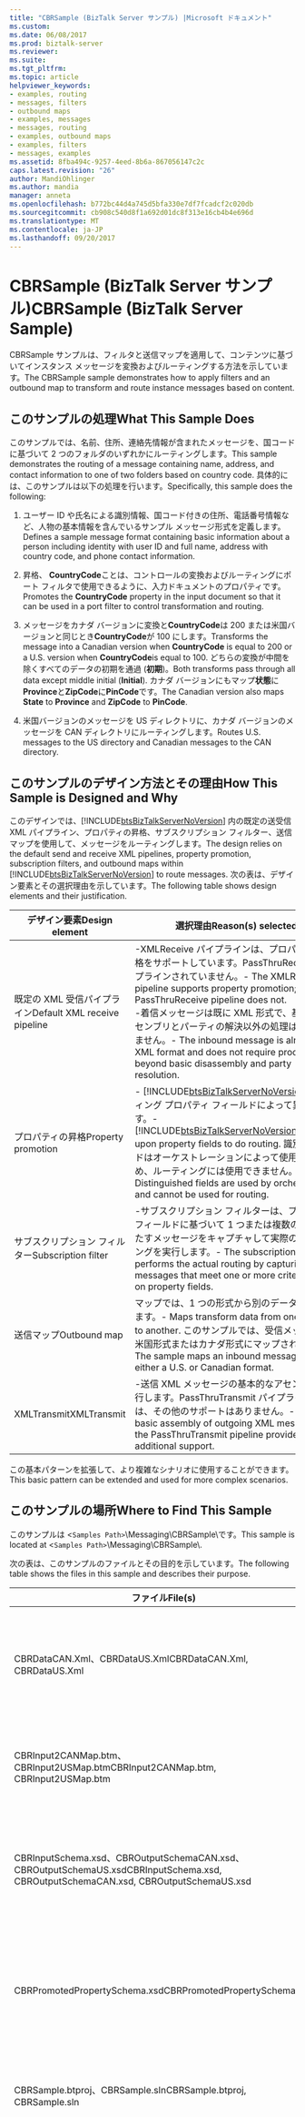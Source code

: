 ```yaml
---
title: "CBRSample (BizTalk Server サンプル) |Microsoft ドキュメント"
ms.custom: 
ms.date: 06/08/2017
ms.prod: biztalk-server
ms.reviewer: 
ms.suite: 
ms.tgt_pltfrm: 
ms.topic: article
helpviewer_keywords:
- examples, routing
- messages, filters
- outbound maps
- examples, messages
- messages, routing
- examples, outbound maps
- examples, filters
- messages, examples
ms.assetid: 8fba494c-9257-4eed-8b6a-867056147c2c
caps.latest.revision: "26"
author: MandiOhlinger
ms.author: mandia
manager: anneta
ms.openlocfilehash: b772bc44d4a745d5bfa330e7df7fcadcf2c020db
ms.sourcegitcommit: cb908c540d8f1a692d01dc8f313e16cb4b4e696d
ms.translationtype: MT
ms.contentlocale: ja-JP
ms.lasthandoff: 09/20/2017
---
```

# <a name="cbrsample-biztalk-server-sample"></a><span data-ttu-id="4e90e-102">CBRSample (BizTalk Server サンプル)</span><span class="sxs-lookup"><span data-stu-id="4e90e-102">CBRSample (BizTalk Server Sample)</span></span>
<span data-ttu-id="4e90e-103">CBRSample サンプルは、フィルタと送信マップを適用して、コンテンツに基づいてインスタンス メッセージを変換およびルーティングする方法を示しています。</span><span class="sxs-lookup"><span data-stu-id="4e90e-103">The CBRSample sample demonstrates how to apply filters and an outbound map to transform and route instance messages based on content.</span></span>  
  
## <a name="what-this-sample-does"></a><span data-ttu-id="4e90e-104">このサンプルの処理</span><span class="sxs-lookup"><span data-stu-id="4e90e-104">What This Sample Does</span></span>  
 <span data-ttu-id="4e90e-105">このサンプルでは、名前、住所、連絡先情報が含まれたメッセージを、国コードに基づいて 2 つのフォルダのいずれかにルーティングします。</span><span class="sxs-lookup"><span data-stu-id="4e90e-105">This sample demonstrates the routing of a message containing name, address, and contact information to one of two folders based on country code.</span></span> <span data-ttu-id="4e90e-106">具体的には、このサンプルは以下の処理を行います。</span><span class="sxs-lookup"><span data-stu-id="4e90e-106">Specifically, this sample does the following:</span></span>  
  
1.  <span data-ttu-id="4e90e-107">ユーザー ID や氏名による識別情報、国コード付きの住所、電話番号情報など、人物の基本情報を含んでいるサンプル メッセージ形式を定義します。</span><span class="sxs-lookup"><span data-stu-id="4e90e-107">Defines a sample message format containing basic information about a person including identity with user ID and full name, address with country code, and phone contact information.</span></span>  
  
2.  <span data-ttu-id="4e90e-108">昇格、 **CountryCode**ことは、コントロールの変換およびルーティングにポート フィルタで使用できるように、入力ドキュメントのプロパティです。</span><span class="sxs-lookup"><span data-stu-id="4e90e-108">Promotes the **CountryCode** property in the input document so that it can be used in a port filter to control transformation and routing.</span></span>  
  
3.  <span data-ttu-id="4e90e-109">メッセージをカナダ バージョンに変換と**CountryCode**は 200 または米国バージョンと同じとき**CountryCode**が 100 にします。</span><span class="sxs-lookup"><span data-stu-id="4e90e-109">Transforms the message into a Canadian version when **CountryCode** is equal to 200 or a U.S. version when **CountryCode**is equal to 100.</span></span> <span data-ttu-id="4e90e-110">どちらの変換が中間を除くすべてのデータの初期を通過 (**初期**)。</span><span class="sxs-lookup"><span data-stu-id="4e90e-110">Both transforms pass through all data except middle initial (**Initial**).</span></span> <span data-ttu-id="4e90e-111">カナダ バージョンにもマップ**状態**に**Province**と**ZipCode**に**PinCode**です。</span><span class="sxs-lookup"><span data-stu-id="4e90e-111">The Canadian version also maps **State** to **Province** and **ZipCode** to **PinCode**.</span></span>  
  
4.  <span data-ttu-id="4e90e-112">米国バージョンのメッセージを US ディレクトリに、カナダ バージョンのメッセージを CAN ディレクトリにルーティングします。</span><span class="sxs-lookup"><span data-stu-id="4e90e-112">Routes U.S. messages to the US directory and Canadian messages to the CAN directory.</span></span>  
  
## <a name="how-this-sample-is-designed-and-why"></a><span data-ttu-id="4e90e-113">このサンプルのデザイン方法とその理由</span><span class="sxs-lookup"><span data-stu-id="4e90e-113">How This Sample is Designed and Why</span></span>  
 <span data-ttu-id="4e90e-114">このデザインでは、[!INCLUDE[btsBizTalkServerNoVersion](../includes/btsbiztalkservernoversion-md.md)] 内の既定の送受信 XML パイプライン、プロパティの昇格、サブスクリプション フィルター、送信マップを使用して、メッセージをルーティングします。</span><span class="sxs-lookup"><span data-stu-id="4e90e-114">The design relies on the default send and receive XML pipelines, property promotion, subscription filters, and outbound maps within [!INCLUDE[btsBizTalkServerNoVersion](../includes/btsbiztalkservernoversion-md.md)] to route messages.</span></span> <span data-ttu-id="4e90e-115">次の表は、デザイン要素とその選択理由を示しています。</span><span class="sxs-lookup"><span data-stu-id="4e90e-115">The following table shows design elements and their justification.</span></span>  
  
|<span data-ttu-id="4e90e-116">デザイン要素</span><span class="sxs-lookup"><span data-stu-id="4e90e-116">Design element</span></span>|<span data-ttu-id="4e90e-117">選択理由</span><span class="sxs-lookup"><span data-stu-id="4e90e-117">Reason(s) selected</span></span>|  
|--------------------|--------------------------|  
|<span data-ttu-id="4e90e-118">既定の XML 受信パイプライン</span><span class="sxs-lookup"><span data-stu-id="4e90e-118">Default XML receive pipeline</span></span>|<span data-ttu-id="4e90e-119">-XMLReceive パイプラインは、プロパティの昇格をサポートしています。PassThruReceive パイプラインされていません。</span><span class="sxs-lookup"><span data-stu-id="4e90e-119">-   The XMLReceive pipeline supports property promotion; the PassThruReceive pipeline does not.</span></span><br /><span data-ttu-id="4e90e-120">-着信メッセージは既に XML 形式で、基本の逆アセンブリとパーティの解決以外の処理は必要ありません。</span><span class="sxs-lookup"><span data-stu-id="4e90e-120">-   The inbound message is already in XML format and does not require processing beyond basic disassembly and party resolution.</span></span>|  
|<span data-ttu-id="4e90e-121">プロパティの昇格</span><span class="sxs-lookup"><span data-stu-id="4e90e-121">Property promotion</span></span>|<span data-ttu-id="4e90e-122">-   [!INCLUDE[btsBizTalkServerNoVersion](../includes/btsbiztalkservernoversion-md.md)]ルーティング プロパティ フィールドによって異なります。</span><span class="sxs-lookup"><span data-stu-id="4e90e-122">-   [!INCLUDE[btsBizTalkServerNoVersion](../includes/btsbiztalkservernoversion-md.md)]depends upon property fields to do routing.</span></span> <span data-ttu-id="4e90e-123">識別フィールドはオーケストレーションによって使用されるため、ルーティングには使用できません。</span><span class="sxs-lookup"><span data-stu-id="4e90e-123">Distinguished fields are used by orchestrations and cannot be used for routing.</span></span>|  
|<span data-ttu-id="4e90e-124">サブスクリプション フィルター</span><span class="sxs-lookup"><span data-stu-id="4e90e-124">Subscription filter</span></span>|<span data-ttu-id="4e90e-125">-サブスクリプション フィルターは、プロパティ フィールドに基づいて 1 つまたは複数の条件を満たすメッセージをキャプチャして実際のルーティングを実行します。</span><span class="sxs-lookup"><span data-stu-id="4e90e-125">-   The subscription filter performs the actual routing by capturing messages that meet one or more criteria based on property fields.</span></span>|  
|<span data-ttu-id="4e90e-126">送信マップ</span><span class="sxs-lookup"><span data-stu-id="4e90e-126">Outbound map</span></span>|<span data-ttu-id="4e90e-127">マップでは、1 つの形式から別のデータを変換します。</span><span class="sxs-lookup"><span data-stu-id="4e90e-127">-   Maps transform data from one format to another.</span></span> <span data-ttu-id="4e90e-128">このサンプルでは、受信メッセージが米国形式またはカナダ形式にマップされます。</span><span class="sxs-lookup"><span data-stu-id="4e90e-128">The sample maps an inbound message to either a U.S. or Canadian format.</span></span>|  
|<span data-ttu-id="4e90e-129">XMLTransmit</span><span class="sxs-lookup"><span data-stu-id="4e90e-129">XMLTransmit</span></span>|<span data-ttu-id="4e90e-130">-送信 XML メッセージの基本的なアセンブリを実行します。PassThruTransmit パイプラインには、その他のサポートはありません。</span><span class="sxs-lookup"><span data-stu-id="4e90e-130">-   Performs basic assembly of outgoing XML messages; the PassThruTransmit pipeline provides no additional support.</span></span>|  
  
 <span data-ttu-id="4e90e-131">この基本パターンを拡張して、より複雑なシナリオに使用することができます。</span><span class="sxs-lookup"><span data-stu-id="4e90e-131">This basic pattern can be extended and used for more complex scenarios.</span></span>  
  
## <a name="where-to-find-this-sample"></a><span data-ttu-id="4e90e-132">このサンプルの場所</span><span class="sxs-lookup"><span data-stu-id="4e90e-132">Where to Find This Sample</span></span>  
 <span data-ttu-id="4e90e-133">このサンプルは <`Samples Path>`\Messaging\CBRSample\\です。</span><span class="sxs-lookup"><span data-stu-id="4e90e-133">This sample is located at <`Samples Path>`\Messaging\CBRSample\\.</span></span>  
  
 <span data-ttu-id="4e90e-134">次の表は、このサンプルのファイルとその目的を示しています。</span><span class="sxs-lookup"><span data-stu-id="4e90e-134">The following table shows the files in this sample and describes their purpose.</span></span>  
  
|<span data-ttu-id="4e90e-135">ファイル</span><span class="sxs-lookup"><span data-stu-id="4e90e-135">File(s)</span></span>|<span data-ttu-id="4e90e-136">Description</span><span class="sxs-lookup"><span data-stu-id="4e90e-136">Description</span></span>|  
|---------------|-----------------|  
|<span data-ttu-id="4e90e-137">CBRDataCAN.Xml、CBRDataUS.Xml</span><span class="sxs-lookup"><span data-stu-id="4e90e-137">CBRDataCAN.Xml, CBRDataUS.Xml</span></span>|<span data-ttu-id="4e90e-138">ファイル CBRInputSchema.xsd で定義されているスキーマに準拠したサンプル入力ファイルです。</span><span class="sxs-lookup"><span data-stu-id="4e90e-138">Sample input files that conform to the schema defined in the file CBRInputSchema.xsd.</span></span>|  
|<span data-ttu-id="4e90e-139">CBRInput2CANMap.btm、CBRInput2USMap.btm</span><span class="sxs-lookup"><span data-stu-id="4e90e-139">CBRInput2CANMap.btm, CBRInput2USMap.btm</span></span>|<span data-ttu-id="4e90e-140">それぞれカナダ形式と米国形式の変換のマップ ファイルです。</span><span class="sxs-lookup"><span data-stu-id="4e90e-140">Map files for the Canadian and U.S. format transformations, respectively.</span></span>|  
|<span data-ttu-id="4e90e-141">CBRInputSchema.xsd、CBROutputSchemaCAN.xsd、CBROutputSchemaUS.xsd</span><span class="sxs-lookup"><span data-stu-id="4e90e-141">CBRInputSchema.xsd, CBROutputSchemaCAN.xsd, CBROutputSchemaUS.xsd</span></span>|<span data-ttu-id="4e90e-142">それぞれ入力形式、カナダ出力形式、米国出力形式のスキーマ ファイルです。</span><span class="sxs-lookup"><span data-stu-id="4e90e-142">Schema files for the input format, the Canadian output format, and the U.S. output format, respectively.</span></span>|  
|<span data-ttu-id="4e90e-143">CBRPromotedPropertySchema.xsd</span><span class="sxs-lookup"><span data-stu-id="4e90e-143">CBRPromotedPropertySchema.xsd</span></span>|<span data-ttu-id="4e90e-144">スキーマ ファイルに対応する昇格させたプロパティを**CountryCode** XML 内の要素は、ファイルを入力します。</span><span class="sxs-lookup"><span data-stu-id="4e90e-144">Schema file for the promoted property that corresponds to the **CountryCode** element in the XML input files.</span></span>|  
|<span data-ttu-id="4e90e-145">CBRSample.btproj、CBRSample.sln</span><span class="sxs-lookup"><span data-stu-id="4e90e-145">CBRSample.btproj, CBRSample.sln</span></span>|<span data-ttu-id="4e90e-146">このサンプルの BizTalk プロジェクト ファイルとソリューション ファイルです。</span><span class="sxs-lookup"><span data-stu-id="4e90e-146">BizTalk project and solution files for this sample.</span></span>|  
|<span data-ttu-id="4e90e-147">Cleanup.bat</span><span class="sxs-lookup"><span data-stu-id="4e90e-147">Cleanup.bat</span></span>|<span data-ttu-id="4e90e-148">アセンブリの展開を解除し、グローバル アセンブリ キャッシュからアセンブリを削除するために使用されます。</span><span class="sxs-lookup"><span data-stu-id="4e90e-148">Used to undeploy assemblies and remove them from the global assembly cache.</span></span> <span data-ttu-id="4e90e-149">送信ポートと受信ポートが削除されます。</span><span class="sxs-lookup"><span data-stu-id="4e90e-149">Removes send and receive ports.</span></span> <span data-ttu-id="4e90e-150">必要に応じて、インターネット インフォメーション サービス (IIS) の仮想ディレクトリが削除されます。</span><span class="sxs-lookup"><span data-stu-id="4e90e-150">Removes Internet Information Services (IIS) virtual directories as needed.</span></span>|  
|<span data-ttu-id="4e90e-151">Setup.bat</span><span class="sxs-lookup"><span data-stu-id="4e90e-151">Setup.bat</span></span>|<span data-ttu-id="4e90e-152">このサンプルをビルドおよび初期化するために使用されます。</span><span class="sxs-lookup"><span data-stu-id="4e90e-152">Used to build and initialize this sample.</span></span>|  
  
## <a name="how-to-use-this-sample"></a><span data-ttu-id="4e90e-153">このサンプルの使用方法</span><span class="sxs-lookup"><span data-stu-id="4e90e-153">How to Use This Sample</span></span>  
 <span data-ttu-id="4e90e-154">このサンプルは、コンテンツに基づいたメッセージのルーティングに必要なアクションの動作例として使用してください。</span><span class="sxs-lookup"><span data-stu-id="4e90e-154">Use this sample as a working example of the actions required to route a message based on content.</span></span>  
  
## <a name="building-and-initializing-this-sample"></a><span data-ttu-id="4e90e-155">このサンプルのビルドと初期化</span><span class="sxs-lookup"><span data-stu-id="4e90e-155">Building and Initializing This Sample</span></span>  
 <span data-ttu-id="4e90e-156">CBRSample サンプルをビルドして初期化するには、このサンプルの BizTalk プロジェクトをビルドして展開し、受信ポートと受信場所を構成して、2 つの異なる送信ポートを構成する必要があります。</span><span class="sxs-lookup"><span data-stu-id="4e90e-156">To build and initialize the CBRSample sample, you need to build and deploy the BizTalk project for this sample, configure the receive port and location, and configure two different send ports.</span></span>  
  
#### <a name="to-build-and-deploy-the-biztalk-project-for-this-sample"></a><span data-ttu-id="4e90e-157">このサンプルの BizTalk プロジェクトをビルドして展開するには</span><span class="sxs-lookup"><span data-stu-id="4e90e-157">To build and deploy the BizTalk project for this sample</span></span>  
  
1.  <span data-ttu-id="4e90e-158">コマンド ウィンドウで、次のフォルダーに移動します。</span><span class="sxs-lookup"><span data-stu-id="4e90e-158">In a command window, navigate to the following folder:</span></span>  
  
     <span data-ttu-id="4e90e-159">`<Samples Path>`**\Messaging\CBRSample**</span><span class="sxs-lookup"><span data-stu-id="4e90e-159">`<Samples Path>` **\Messaging\CBRSample**</span></span>  
  
2.  <span data-ttu-id="4e90e-160">実行**Setup.bat**、次の操作を実行します。</span><span class="sxs-lookup"><span data-stu-id="4e90e-160">Run **Setup.bat**, which performs the following actions:</span></span>  
  
    -   <span data-ttu-id="4e90e-161">入力の作成 (**で**) と出力フォルダ (**米国**と**できます**) このサンプルのです。</span><span class="sxs-lookup"><span data-stu-id="4e90e-161">Creates the input (**In**) and output folders (**US** and **CAN**) for this sample.</span></span>  
  
    -   <span data-ttu-id="4e90e-162">このサンプル用に Microsoft [!INCLUDE[btsVStudioNoVersion](../includes/btsvstudionoversion-md.md)] プロジェクトをコンパイルし、展開します。</span><span class="sxs-lookup"><span data-stu-id="4e90e-162">Compiles and deploys the Microsoft [!INCLUDE[btsVStudioNoVersion](../includes/btsvstudionoversion-md.md)] project for this sample.</span></span>  
  
    -   <span data-ttu-id="4e90e-163">[!INCLUDE[btsBizTalkServerNoVersion](../includes/btsbiztalkservernoversion-md.md)] の受信場所、送信ポート、および受信ポートを作成しバインドします。</span><span class="sxs-lookup"><span data-stu-id="4e90e-163">Creates and binds the [!INCLUDE[btsBizTalkServerNoVersion](../includes/btsbiztalkservernoversion-md.md)] receive location, and the send and receive ports.</span></span>  
  
    > [!NOTE]
    >  <span data-ttu-id="4e90e-164">このサンプルでは、次の警告を作成して、ポートのバインド時に表示されます。</span><span class="sxs-lookup"><span data-stu-id="4e90e-164">This sample displays the following warning when creating and binding the ports:</span></span>  
    >   
    >  <span data-ttu-id="4e90e-165">**警告: 受信ハンドラーが指定されていない受信場所"CBRReceiveLocation"です。トランスポートの種類が一致するハンドラーを受信して更新しています。**</span><span class="sxs-lookup"><span data-stu-id="4e90e-165">**Warning: Receive handler not specified for receive location "CBRReceiveLocation"; updating with first receive handler with matching transport type.**</span></span>  
    >   
    >  <span data-ttu-id="4e90e-166">この警告は無視してかまいません。</span><span class="sxs-lookup"><span data-stu-id="4e90e-166">You can safely ignore this warning.</span></span> <span data-ttu-id="4e90e-167">(インストールでの名前付け方法はユーザーによって異なる可能性があるため、ホスト名と受信ハンドラーはバインド ファイルから除外されています。)</span><span class="sxs-lookup"><span data-stu-id="4e90e-167">(To accommodate for possible naming differences in user installations, the host name and receive handler have been omitted from the binding file.)</span></span>  
  
    > [!NOTE]
    >  <span data-ttu-id="4e90e-168">このサンプルを実行する前に、ビルドと初期化のプロセス中に [!INCLUDE[btsBizTalkServerNoVersion](../includes/btsbiztalkservernoversion-md.md)] でエラーが報告されていないことを確認する必要があります。</span><span class="sxs-lookup"><span data-stu-id="4e90e-168">You should confirm that [!INCLUDE[btsBizTalkServerNoVersion](../includes/btsbiztalkservernoversion-md.md)] did not report any errors during the build and initialization process before attempting to run this sample.</span></span>  
  
    > [!NOTE]
    >  <span data-ttu-id="4e90e-169">開き、Setup.bat を実行しなくてもこのサンプルでは、プロジェクトをビルドする場合は、まず、.NET Framework の厳密名ユーティリティ (sn.exe) を使用して、厳密な名前のキー ペアを作成する必要があります。</span><span class="sxs-lookup"><span data-stu-id="4e90e-169">If you choose to open and build the project in this sample without running Setup.bat, you must first create a strong name key pair using the .NET Framework Strong Name utility (sn.exe).</span></span> <span data-ttu-id="4e90e-170">結果として得られるアセンブリに署名するのにには、このキー ペアを使用します。</span><span class="sxs-lookup"><span data-stu-id="4e90e-170">Use this key pair to sign the resulting assembly.</span></span>  
  
    > [!NOTE]
    >  <span data-ttu-id="4e90e-171">Setup.bat によって行われた変更を元に戻すには、Cleanup.bat を実行します。</span><span class="sxs-lookup"><span data-stu-id="4e90e-171">To undo changes made by Setup.bat, run Cleanup.bat.</span></span> <span data-ttu-id="4e90e-172">Setup.bat を 2 回目に実行する場合は、その前に Cleanup.bat を実行してください。</span><span class="sxs-lookup"><span data-stu-id="4e90e-172">You must run Cleanup.bat before running Setup.bat a second time.</span></span>  
  
#### <a name="to-prepare-to-configure-the-receive-port-and-location-and-the-send-ports"></a><span data-ttu-id="4e90e-173">受信ポート、受信場所、および送信ポートを構成する準備を行うには</span><span class="sxs-lookup"><span data-stu-id="4e90e-173">To prepare to configure the receive port and location, and the send ports</span></span>  
  
1.  <span data-ttu-id="4e90e-174">**Microsoft SQL Management Studio**、適切な BizTalk 管理データベースを選択します。</span><span class="sxs-lookup"><span data-stu-id="4e90e-174">In **Microsoft SQL Management Studio**, select the correct BizTalk Management database.</span></span>  
  
    > [!NOTE]
    >  <span data-ttu-id="4e90e-175">BizTalk 管理データベースは、BizTalk 構成データベースとも呼ばれます。</span><span class="sxs-lookup"><span data-stu-id="4e90e-175">The BizTalk Management database is also referred to as the BizTalk Configuration database.</span></span>  
  
#### <a name="to-configure-enlist-and-start-the-us-send-port"></a><span data-ttu-id="4e90e-176">米国用の送信ポートの構成、参加、開始を行うには</span><span class="sxs-lookup"><span data-stu-id="4e90e-176">To configure, enlist, and start the U.S. send port</span></span>  
  
1.  <span data-ttu-id="4e90e-177">BizTalk Server 管理コンソールで、展開**送信ポート**を右クリックして**CBRUSSendPort**、順にクリック**編集**です。</span><span class="sxs-lookup"><span data-stu-id="4e90e-177">In the BizTalk Server Administration console, expand **Send Ports**, right-click **CBRUSSendPort**, and then click **Edit**.</span></span>  
  
2.  <span data-ttu-id="4e90e-178">**静的な一方向送信ポート プロパティ** ダイアログ ボックスの左側のフォルダ ツリーで、ダイアログ ボックスで選択**フィルターおよびマッピング & #124 です。フィルター**、設定して、新しい行を追加および**プロパティ**に**CBRSample.CountryCode**、したまま、**演算子**列に設定**==** 、および設定、**値**列**100**です。</span><span class="sxs-lookup"><span data-stu-id="4e90e-178">In the **Static One-Way Send Port Properties** dialog box, in the folder tree to the left of the dialog box, select **Filters & Mapping &#124; Filters**, and then add a new row by setting **Property** to **CBRSample.CountryCode**, leaving the **Operator** column set to **==**, and setting the **Value** column to **100**.</span></span>  
  
3.  <span data-ttu-id="4e90e-179">ダイアログ ボックスの左側のフォルダ ツリーで選択**フィルターおよびマッピング & #124 です。送信マップ**、設定、**に適用するマップ**プロパティを**CBRSample.CBRInput2USMap**、順にクリック**[ok]**です。</span><span class="sxs-lookup"><span data-stu-id="4e90e-179">In the folder tree to the left of the dialog box, select **Filters & Mapping &#124; Outbound Maps**, set the **Map to apply** property to **CBRSample.CBRInput2USMap**, and then click **OK**.</span></span> <span data-ttu-id="4e90e-180">マップを表示するには、スクロール ボタンのクリックが必要な場合があります。</span><span class="sxs-lookup"><span data-stu-id="4e90e-180">You may have to click the scroll button to bring the map into view.</span></span>  
  
#### <a name="to-configure-enlist-and-start-the-canadian-send-port"></a><span data-ttu-id="4e90e-181">カナダ用の送信ポートの構成、参加、開始を行うには</span><span class="sxs-lookup"><span data-stu-id="4e90e-181">To configure, enlist, and start the Canadian send port</span></span>  
  
1.  <span data-ttu-id="4e90e-182">BizTalk Server 管理コンソールで、展開**送信ポート**を右クリックして**CBRCANSendPort**、順にクリック**編集**です。</span><span class="sxs-lookup"><span data-stu-id="4e90e-182">In the BizTalk Server Administration console, expand **Send Ports**, right-click **CBRCANSendPort**, and then click **Edit**.</span></span>  
  
2.  <span data-ttu-id="4e90e-183">**静的な一方向送信ポート プロパティ** ダイアログ ボックスの左側のフォルダ ツリーで、ダイアログ ボックスで選択**フィルターおよびマッピング & #124 です。フィルター**、設定して、新しい行を追加および**プロパティ**に**CBRSample.CountryCode**、したまま、**演算子**列に設定**==** 、および設定、**値**列**200**です。</span><span class="sxs-lookup"><span data-stu-id="4e90e-183">In the **Static One-Way Send Port Properties** dialog box, in the folder tree to the left of the dialog box, select **Filters & Mapping &#124; Filters**, and then add a new row by setting **Property** to **CBRSample.CountryCode**, leaving the **Operator** column set to **==**, and setting the **Value** column to **200**.</span></span>  
  
3.  <span data-ttu-id="4e90e-184">ダイアログ ボックスの左側のフォルダ ツリーで選択**フィルターおよびマッピング & #124 です。送信マップ**、設定、**に適用するマップ**プロパティを**CBRSample.CBRInput2CANMap**、順にクリック**[ok]**です。</span><span class="sxs-lookup"><span data-stu-id="4e90e-184">In the folder tree to the left of the dialog box, select **Filters & Mapping &#124; Outbound Maps**, set the **Map to apply** property to **CBRSample.CBRInput2CANMap**, and then click **OK**.</span></span>  
  
 <span data-ttu-id="4e90e-185">この手順により、送信ポートが受信ポートに接続されます。</span><span class="sxs-lookup"><span data-stu-id="4e90e-185">These steps connect the send port to the receive port.</span></span> <span data-ttu-id="4e90e-186">このサンプルでは、昇格されたプロパティを使用してドキュメントをルーティングします。</span><span class="sxs-lookup"><span data-stu-id="4e90e-186">The sample uses promoted properties to route the documents.</span></span>  
  
 [!INCLUDE[btsBizTalkServerNoVersion](../includes/btsbiztalkservernoversion-md.md)]<span data-ttu-id="4e90e-187"> でこのサンプルを使用する準備ができました。</span><span class="sxs-lookup"><span data-stu-id="4e90e-187"> is ready now to work with this sample.</span></span>  
  
## <a name="running-this-sample"></a><span data-ttu-id="4e90e-188">このサンプルの実行</span><span class="sxs-lookup"><span data-stu-id="4e90e-188">Running This Sample</span></span>  
 <span data-ttu-id="4e90e-189">次の手順に従って、CBRSample サンプルを実行します。</span><span class="sxs-lookup"><span data-stu-id="4e90e-189">Use the following procedure to run the CBRSample sample.</span></span>  
  
#### <a name="to-run-this-sample"></a><span data-ttu-id="4e90e-190">このサンプルを実行するには</span><span class="sxs-lookup"><span data-stu-id="4e90e-190">To run this sample</span></span>  
  
1.  <span data-ttu-id="4e90e-191">入力ファイルをコピー **CBRDataCAN.xml**と**CBRDataUS.xml**、次の入力フォルダに。</span><span class="sxs-lookup"><span data-stu-id="4e90e-191">Copy the input files, **CBRDataCAN.xml** and **CBRDataUS.xml**, into the following input folder:</span></span>  
  
     <span data-ttu-id="4e90e-192">`<Samples Path>`**\Messaging\CBRSample\In**</span><span class="sxs-lookup"><span data-stu-id="4e90e-192">`<Samples Path>` **\Messaging\CBRSample\In**</span></span>  
  
2.  <span data-ttu-id="4e90e-193">これらの各ファイルを変換する方法を確認し、次のいずれかにルーティングされる 2 つの出力フォルダーの値に基づいて、 **CountryCode**要素 (100 または 200)。</span><span class="sxs-lookup"><span data-stu-id="4e90e-193">Observe how each of these files is transformed and routed to one of the following two output folders based on the value of their **CountryCode** element (100 versus 200):</span></span>  
  
    -   [!INCLUDE[btsBizTalkServerNoVersion](../includes/btsbiztalkservernoversion-md.md)]<span data-ttu-id="4e90e-194">変換およびルーティング入力ファイル**CBRDataCAN.xml**フォルダーに。</span><span class="sxs-lookup"><span data-stu-id="4e90e-194"> transforms and routes the input file **CBRDataCAN.xml** to the folder:</span></span>  
  
         <span data-ttu-id="4e90e-195">`<Samples Path>`**\Messaging\CBRSample\CAN**</span><span class="sxs-lookup"><span data-stu-id="4e90e-195">`<Samples Path>` **\Messaging\CBRSample\CAN**</span></span>  
  
    -   <span data-ttu-id="4e90e-196">BizTalk Server は、変換および入力ファイルをルーティング**CBRDataUS.xml**フォルダーに。</span><span class="sxs-lookup"><span data-stu-id="4e90e-196">BizTalk Server transforms and routes the input file **CBRDataUS.xml** to the folder:</span></span>  
  
         <span data-ttu-id="4e90e-197">`<Samples Path>`**\Messaging\CBRSample\US**</span><span class="sxs-lookup"><span data-stu-id="4e90e-197">`<Samples Path>` **\Messaging\CBRSample\US**</span></span>  
  
## <a name="classes-or-methods-used-in-this-sample"></a><span data-ttu-id="4e90e-198">このサンプルで使用されるクラスまたはメソッド</span><span class="sxs-lookup"><span data-stu-id="4e90e-198">Classes or Methods Used in This Sample</span></span>  
 <span data-ttu-id="4e90e-199">[なし] :</span><span class="sxs-lookup"><span data-stu-id="4e90e-199">None.</span></span>  
  
## <a name="see-also"></a><span data-ttu-id="4e90e-200">参照</span><span class="sxs-lookup"><span data-stu-id="4e90e-200">See Also</span></span>  
 <span data-ttu-id="4e90e-201">[既定のパイプライン](../core/default-pipelines.md) </span><span class="sxs-lookup"><span data-stu-id="4e90e-201">[Default Pipelines](../core/default-pipelines.md) </span></span>  
 <span data-ttu-id="4e90e-202">[送信ポートの送信マップを構成する方法](../core/how-to-configure-outbound-maps-for-a-send-port.md) </span><span class="sxs-lookup"><span data-stu-id="4e90e-202">[How to Configure Outbound Maps for a Send Port](../core/how-to-configure-outbound-maps-for-a-send-port.md) </span></span>  
 [<span data-ttu-id="4e90e-203">メッセージングの (BizTalk Server Samples フォルダ)</span><span class="sxs-lookup"><span data-stu-id="4e90e-203">Messaging (BizTalk Server Samples Folder)</span></span>](../core/messaging-biztalk-server-samples-folder.md)